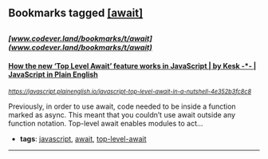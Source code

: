 ## Bookmarks tagged [[await]](https://www.codever.land/search?q=[await])

_<sup><sup>[www.codever.land/bookmarks/t/await](www.codever.land/bookmarks/t/await)</sup></sup>_
---
#### [How the new ‘Top Level Await’ feature works in JavaScript | by Kesk -*- | JavaScript in Plain English](https://javascript.plainenglish.io/javascript-top-level-await-in-a-nutshell-4e352b3fc8c8)
_<sup>https://javascript.plainenglish.io/javascript-top-level-await-in-a-nutshell-4e352b3fc8c8</sup>_

Previously, in order to use await, code needed to be inside a function marked as async. This meant that you couldn’t use await outside any function notation. Top-level await enables modules to act…
* **tags**: [javascript](../tagged/javascript.md), [await](../tagged/await.md), [top-level-await](../tagged/top-level-await.md)
---
